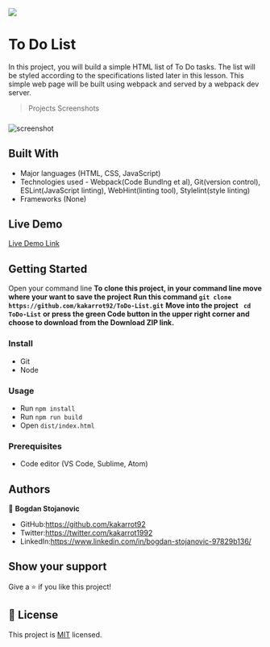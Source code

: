 ![](https://img.shields.io/badge/Microverse-blueviolet)

# To Do List

In this project, you will build a simple HTML list of To Do tasks. The list will be styled according to the specifications listed later in this lesson. This simple web page will be built using webpack and served by a webpack dev server.

>Projects Screenshots

### 
![screenshot](./src/images/screenshots/Todo.png)


## Built With

- Major languages (HTML, CSS, JavaScript)
- Technologies used - Webpack(Code Bundlng et al), Git(version control), ESLint(JavaScript linting), WebHint(linting tool), Stylelint(style linting)
- Frameworks (None)

## Live Demo

[Live Demo Link](https://kakarrot92.github.io/ToDo-List/)

## Getting Started

Open your command line 
**To clone this project, in your command line move where your want to save the project** 
**Run this command `git clone https://github.com/kakarrot92/ToDo-List.git`**
**Move into the project ` cd ToDo-List`**
**or press the green Code button in the upper right corner and choose to download from the Download ZIP link.**

### Install

- Git
- Node

### Usage 
- Run `npm install`
- Run `npm run build`
- Open `dist/index.html`

### Prerequisites

- Code editor (VS Code, Sublime, Atom)


## Authors

👤 **Bogdan Stojanovic**

- GitHub:https://github.com/kakarrot92
- Twitter:https://twitter.com/kakarrot1992
- LinkedIn:https://www.linkedin.com/in/bogdan-stojanovic-97829b136/


## Show your support

Give a ⭐️ if you like this project!

## 📝 License

This project is [MIT](./MIT.md) licensed.



